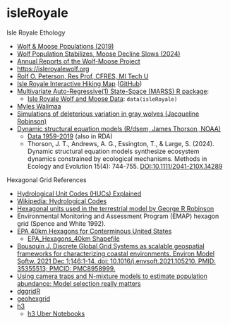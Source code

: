 # isleRoyale
Isle Royale Ethology

- [Wolf & Moose Populations (2019)](https://www.nps.gov/isro/learn/nature/wolf-moose-populations.htm)
- [Wolf Population Stabilizes, Moose Decline Slows (2024)](https://www.mtu.edu/news/2024/04/wolf-population-stabilizes-moose-decline-slows.html)
- [Annual Reports of the Wolf-Moose Project](https://www.isleroyalewolf.org/annual-reports)
- <https://isleroyalewolf.org>
- [Rolf O. Peterson, Res Prof, CFRES, MI Tech U](https://www.mtu.edu/forest/about/faculty-staff/faculty/peterson/)
- [Isle Royale Interactive Hiking Map](https://isle-royale-map.firebaseapp.com/) ([GitHub](https://github.com/brandontrowe/isle-royale-interactive-map?tab=readme-ov-file))
- [Multivariate Auto-Regressive(1) State-Space (MARSS) R package](https://atsa-es.github.io/MARSS/):
  - [Isle Royale Wolf and Moose Data](https://atsa-es.github.io/MARSS/reference/isleRoyal.html): `data(isleRoyale)`
- [Myles Walimaa](https://mwalimaa.github.io/portfolio/)
- [Simulations of deleterious variation in gray wolves (Jacqueline Robinson)](https://github.com/jarobin/wolf_demography_2019)
- [Dynamic structural equation models (R/dsem, James Thorson, NOAA)](https://github.com/James-Thorson-NOAA/dsem)
  - [Data 1959-2019](https://github.com/James-Thorson-NOAA/dsem/tree/main/data-raw)
(also in RDA)
  - Thorson, J. T., Andrews, A. G., Essington, T., & Large, S. (2024). Dynamic structural equation models synthesize ecosystem dynamics constrained by ecological mechanisms. Methods in Ecology and Evolution 15(4): 744-755. [DOI:10.1111/2041-210X.14289](https://doi.org/10.1111/2041-210X.14289)

Hexagonal Grid References

- [Hydrological Unit Codes (HUCs) Explained](https://nas.er.usgs.gov/hucs.aspx)
- [Wikipedia: Hydrological Codes](https://en.wikipedia.org/wiki/Hydrological_code)
- [Hexagonal units used in the terrestrial model by George R Robinson](https://www.researchgate.net/figure/Hexagonal-units-used-in-the-terrestrial-model-The-smaller-hexagons-each-marked-with-its_fig1_308173131)
-  Environmental Monitoring and Assessment Program (EMAP) hexagon grid (Spence and White 1992).
-  [EPA 40km Hexagons for Conterminous United States](https://www.sciencebase.gov/catalog/item/5ba9378fe4b08583a5ca0937)
   - [EPA_Hexagons_40km Shapefile](https://www.sciencebase.gov/catalog/item/5ba9378fe4b08583a5ca0937#:~:text=161.01%20KB-,EPA_Hexagons_40km,-.shp) 
- [Bousquin J. Discrete Global Grid Systems as scalable geospatial frameworks for characterizing coastal environments. Environ Model Softw. 2021 Dec 1;146:1-14. doi: 10.1016/j.envsoft.2021.105210. PMID: 35355513; PMCID: PMC8958999.](https://doi.org/10.1016/j.envsoft.2021.105210)
- [Using camera traps and N-mixture models to estimate population abundance: Model selection really matters](https://doi.org/10.1111/2041-210X.14320)
- [dggridR](https://cran.r-project.org/web/packages/dggridR/vignettes/dggridR.html)
- [geohexgrid](https://github.com/mrcagney/geohexgrid)
- [h3](https://pypi.org/project/h3/)
  - [h3 Uber Notebooks](https://github.com/uber/h3-py-notebooks)
